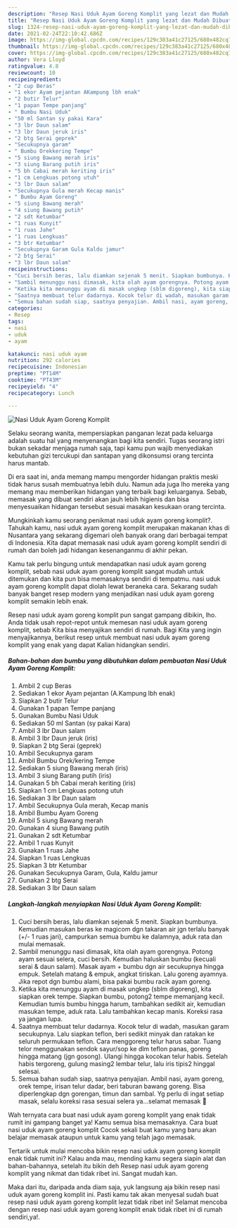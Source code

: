 ```yaml
---
description: "Resep Nasi Uduk Ayam Goreng Komplit yang lezat dan Mudah Dibuat"
title: "Resep Nasi Uduk Ayam Goreng Komplit yang lezat dan Mudah Dibuat"
slug: 1324-resep-nasi-uduk-ayam-goreng-komplit-yang-lezat-dan-mudah-dibuat
date: 2021-02-24T22:10:42.686Z
image: https://img-global.cpcdn.com/recipes/129c383a41c27125/680x482cq70/nasi-uduk-ayam-goreng-komplit-foto-resep-utama.jpg
thumbnail: https://img-global.cpcdn.com/recipes/129c383a41c27125/680x482cq70/nasi-uduk-ayam-goreng-komplit-foto-resep-utama.jpg
cover: https://img-global.cpcdn.com/recipes/129c383a41c27125/680x482cq70/nasi-uduk-ayam-goreng-komplit-foto-resep-utama.jpg
author: Vera Lloyd
ratingvalue: 4.8
reviewcount: 10
recipeingredient:
- "2 cup Beras"
- "1 ekor Ayam pejantan AKampung lbh enak"
- "2 butir Telur"
- "1 papan Tempe panjang"
- " Bumbu Nasi Uduk"
- "50 ml Santan sy pakai Kara"
- "3 lbr Daun salam"
- "3 lbr Daun jeruk iris"
- "2 btg Serai geprek"
- "Secukupnya garam"
- " Bumbu Orekkering Tempe"
- "5 siung Bawang merah iris"
- "3 siung Barang putih iris"
- "5 bh Cabai merah keriting iris"
- "1 cm Lengkuas potong utuh"
- "3 lbr Daun salam"
- "Secukupnya Gula merah Kecap manis"
- " Bumbu Ayam Goreng"
- "5 siung Bawang merah"
- "4 siung Bawang putih"
- "2 sdt Ketumbar"
- "1 ruas Kunyit"
- "1 ruas Jahe"
- "1 ruas Lengkuas"
- "3 btr Ketumbar"
- "Secukupnya Garam Gula Kaldu jamur"
- "2 btg Serai"
- "3 lbr Daun salam"
recipeinstructions:
- "Cuci bersih beras, lalu diamkan sejenak 5 menit. Siapkan bumbunya. Kemudian masukan beras ke magicom dgn takaran air jgn terlalu banyak (+/- 1 ruas jari), campurkan semua bumbu ke dalamnya, aduk rata dan mulai memasak."
- "Sambil menunggu nasi dimasak, kita olah ayam gorengnya. Potong ayam sesuai selera, cuci bersih. Kemudian haluskan bumbu (kecuali serai &amp; daun salam). Masak ayam + bumbu dgn air secukupnya hingga empuk. Setelah matang &amp; empuk, angkat tiriskan. Lalu goreng ayamnya. Jika repot dgn bumbu alami, bisa pakai bumbu racik ayam goreng."
- "Ketika kita menunggu ayam di masak ungkep (sblm digoreng), kita siapkan orek tempe. Siapkan bumbu, potong2 tempe memanjang kecil. Kemudian tumis bumbu hingga harum, tambahkan sedikit air, kemudian masukan tempe, aduk rata. Lalu tambahkan kecap manis. Koreksi rasa ya jangan lupa."
- "Saatnya membuat telur dadarnya. Kocok telur di wadah, masukan garam secukupnya. Lalu siapkan teflon, beri sedikit minyak dan ratakan ke seluruh permukaan teflon. Cara menggoreng telur harus sabar. Tuang telor menggunakan sendok sayur/sop ke dlm teflon panas, goreng hingga matang (jgn gosong). Ulangi hingga kocokan telur habis. Setelah habis tergoreng, gulung masing2 lembar telur, lalu iris tipis2 hinggal selesai."
- "Semua bahan sudah siap, saatnya penyajian. Ambil nasi, ayam goreng, orek tempe, irisan telur dadar, beri taburan bawang goreng. Bisa diperlengkap dgn gorengan, timun dan sambal. Yg perlu di ingat setiap masak, selalu koreksi rasa sesuai selera ya...selamat memasak 🤗"
categories:
- Resep
tags:
- nasi
- uduk
- ayam

katakunci: nasi uduk ayam 
nutrition: 292 calories
recipecuisine: Indonesian
preptime: "PT14M"
cooktime: "PT43M"
recipeyield: "4"
recipecategory: Lunch

---
```



![Nasi Uduk Ayam Goreng Komplit](https://img-global.cpcdn.com/recipes/129c383a41c27125/680x482cq70/nasi-uduk-ayam-goreng-komplit-foto-resep-utama.jpg)

Selaku seorang wanita, mempersiapkan panganan lezat pada keluarga adalah suatu hal yang menyenangkan bagi kita sendiri. Tugas seorang istri bukan sekadar menjaga rumah saja, tapi kamu pun wajib menyediakan kebutuhan gizi tercukupi dan santapan yang dikonsumsi orang tercinta harus mantab.

Di era  saat ini, anda memang mampu mengorder hidangan praktis meski tidak harus susah membuatnya lebih dulu. Namun ada juga lho mereka yang memang mau memberikan hidangan yang terbaik bagi keluarganya. Sebab, memasak yang dibuat sendiri akan jauh lebih higienis dan bisa menyesuaikan hidangan tersebut sesuai masakan kesukaan orang tercinta. 



Mungkinkah kamu seorang penikmat nasi uduk ayam goreng komplit?. Tahukah kamu, nasi uduk ayam goreng komplit merupakan makanan khas di Nusantara yang sekarang digemari oleh banyak orang dari berbagai tempat di Indonesia. Kita dapat memasak nasi uduk ayam goreng komplit sendiri di rumah dan boleh jadi hidangan kesenanganmu di akhir pekan.

Kamu tak perlu bingung untuk mendapatkan nasi uduk ayam goreng komplit, sebab nasi uduk ayam goreng komplit sangat mudah untuk ditemukan dan kita pun bisa memasaknya sendiri di tempatmu. nasi uduk ayam goreng komplit dapat diolah lewat beraneka cara. Sekarang sudah banyak banget resep modern yang menjadikan nasi uduk ayam goreng komplit semakin lebih enak.

Resep nasi uduk ayam goreng komplit pun sangat gampang dibikin, lho. Anda tidak usah repot-repot untuk memesan nasi uduk ayam goreng komplit, sebab Kita bisa menyajikan sendiri di rumah. Bagi Kita yang ingin menyajikannya, berikut resep untuk membuat nasi uduk ayam goreng komplit yang enak yang dapat Kalian hidangkan sendiri.

<!--inarticleads1-->

##### Bahan-bahan dan bumbu yang dibutuhkan dalam pembuatan Nasi Uduk Ayam Goreng Komplit:

1. Ambil 2 cup Beras
1. Sediakan 1 ekor Ayam pejantan (A.Kampung lbh enak)
1. Siapkan 2 butir Telur
1. Gunakan 1 papan Tempe panjang
1. Gunakan  Bumbu Nasi Uduk
1. Sediakan 50 ml Santan (sy pakai Kara)
1. Ambil 3 lbr Daun salam
1. Ambil 3 lbr Daun jeruk (iris)
1. Siapkan 2 btg Serai (geprek)
1. Ambil Secukupnya garam
1. Ambil  Bumbu Orek/kering Tempe
1. Sediakan 5 siung Bawang merah (iris)
1. Ambil 3 siung Barang putih (iris)
1. Gunakan 5 bh Cabai merah keriting (iris)
1. Siapkan 1 cm Lengkuas potong utuh
1. Sediakan 3 lbr Daun salam
1. Ambil Secukupnya Gula merah, Kecap manis
1. Ambil  Bumbu Ayam Goreng
1. Ambil 5 siung Bawang merah
1. Gunakan 4 siung Bawang putih
1. Gunakan 2 sdt Ketumbar
1. Ambil 1 ruas Kunyit
1. Gunakan 1 ruas Jahe
1. Siapkan 1 ruas Lengkuas
1. Siapkan 3 btr Ketumbar
1. Gunakan Secukupnya Garam, Gula, Kaldu jamur
1. Gunakan 2 btg Serai
1. Sediakan 3 lbr Daun salam




<!--inarticleads2-->

##### Langkah-langkah menyiapkan Nasi Uduk Ayam Goreng Komplit:

1. Cuci bersih beras, lalu diamkan sejenak 5 menit. Siapkan bumbunya. Kemudian masukan beras ke magicom dgn takaran air jgn terlalu banyak (+/- 1 ruas jari), campurkan semua bumbu ke dalamnya, aduk rata dan mulai memasak.
1. Sambil menunggu nasi dimasak, kita olah ayam gorengnya. Potong ayam sesuai selera, cuci bersih. Kemudian haluskan bumbu (kecuali serai &amp; daun salam). Masak ayam + bumbu dgn air secukupnya hingga empuk. Setelah matang &amp; empuk, angkat tiriskan. Lalu goreng ayamnya. Jika repot dgn bumbu alami, bisa pakai bumbu racik ayam goreng.
1. Ketika kita menunggu ayam di masak ungkep (sblm digoreng), kita siapkan orek tempe. Siapkan bumbu, potong2 tempe memanjang kecil. Kemudian tumis bumbu hingga harum, tambahkan sedikit air, kemudian masukan tempe, aduk rata. Lalu tambahkan kecap manis. Koreksi rasa ya jangan lupa.
1. Saatnya membuat telur dadarnya. Kocok telur di wadah, masukan garam secukupnya. Lalu siapkan teflon, beri sedikit minyak dan ratakan ke seluruh permukaan teflon. Cara menggoreng telur harus sabar. Tuang telor menggunakan sendok sayur/sop ke dlm teflon panas, goreng hingga matang (jgn gosong). Ulangi hingga kocokan telur habis. Setelah habis tergoreng, gulung masing2 lembar telur, lalu iris tipis2 hinggal selesai.
1. Semua bahan sudah siap, saatnya penyajian. Ambil nasi, ayam goreng, orek tempe, irisan telur dadar, beri taburan bawang goreng. Bisa diperlengkap dgn gorengan, timun dan sambal. Yg perlu di ingat setiap masak, selalu koreksi rasa sesuai selera ya...selamat memasak 🤗




Wah ternyata cara buat nasi uduk ayam goreng komplit yang enak tidak rumit ini gampang banget ya! Kamu semua bisa memasaknya. Cara buat nasi uduk ayam goreng komplit Cocok sekali buat kamu yang baru akan belajar memasak ataupun untuk kamu yang telah jago memasak.

Tertarik untuk mulai mencoba bikin resep nasi uduk ayam goreng komplit enak tidak rumit ini? Kalau anda mau, mending kamu segera siapin alat dan bahan-bahannya, setelah itu bikin deh Resep nasi uduk ayam goreng komplit yang nikmat dan tidak ribet ini. Sangat mudah kan. 

Maka dari itu, daripada anda diam saja, yuk langsung aja bikin resep nasi uduk ayam goreng komplit ini. Pasti kamu tak akan menyesal sudah buat resep nasi uduk ayam goreng komplit lezat tidak ribet ini! Selamat mencoba dengan resep nasi uduk ayam goreng komplit enak tidak ribet ini di rumah sendiri,ya!.


